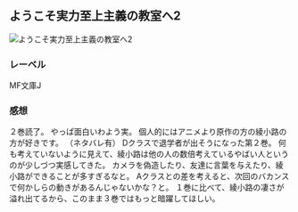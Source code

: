 ## ようこそ実力至上主義の教室へ2
![ようこそ実力至上主義の教室へ2](https://imgur.com/Mr44ras.png)
### レーベル
MF文庫J
### 感想
２巻読了。
やっぱ面白いわよう実。
個人的にはアニメより原作の方の綾小路の方が好きです。
（ネタバレ有）
Dクラスで退学者が出そうになった第２巻。
何も考えていないように見えて、綾小路は他の人の数倍考えているやばい人というのが少しづつ実感してきた。
カメラを偽造したり、友達に言葉を与えたり、綾小路ができることが多すぎるなと。
Aクラスとの差を考えると、次回のバカンスで何かしらの動きがあるんじゃないかな？と。
１巻に比べて、綾小路の凄さが溢れ出てるから、このまま３巻ではもっと暗躍してほしい。